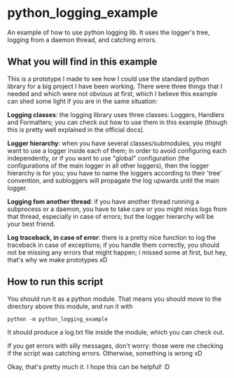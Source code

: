 # python_logging_example
An example of how to use python logging lib. It uses the logger's tree, logging from a daemon thread, and catching errors.

## What you will find in this example

This is a prototype I made to see how I could use the standard python library for a big project I have been working.
There were three things that I needed and which were not obvious at first, which I believe this example can shed some light
if you are in the same situation:

__Logging classes__: the logging library uses three classes: Loggers, Handlers and Formatters; you can check out how to use them in this example (though this is pretty well explained in the official docs).

__Logger hierarchy__: when you have several classes/submodules, you might want to use a logger inside each of them; in order to avoid configuring each independently, or if you want to use "global" configuration (the configurations of the main logger in all other loggers), then the logger hierarchy is for you; you have to name the loggers according to their 'tree' convention, and subloggers will propagate the log upwards until the main logger.

__Logging fom another thread__: if you have another thread running a subprocess or a daemon, you have to take care or you might miss logs from that thread, especially in case of errors; but the logger hierarchy will be your best friend.

__Log traceback, in case of error__: there is a pretty nice function to log the traceback in case of exceptions; if you handle them correctly, you should not be missing any errors that might happen; i missed some at first, but hey, that's why we make prototypes xD

## How to run this script
You should run it as a python module. That means you should move to the directory above this module, and run it with
```
python -m python_logging_example
```
It should produce a log.txt file inside the module, which you can check out.

If you get errors with silly messages, don't worry: those were me checking if the script was catching errors.
Otherwise, something is wrong xD


Okay, that's pretty much it. I hope this can be helpful! :D
